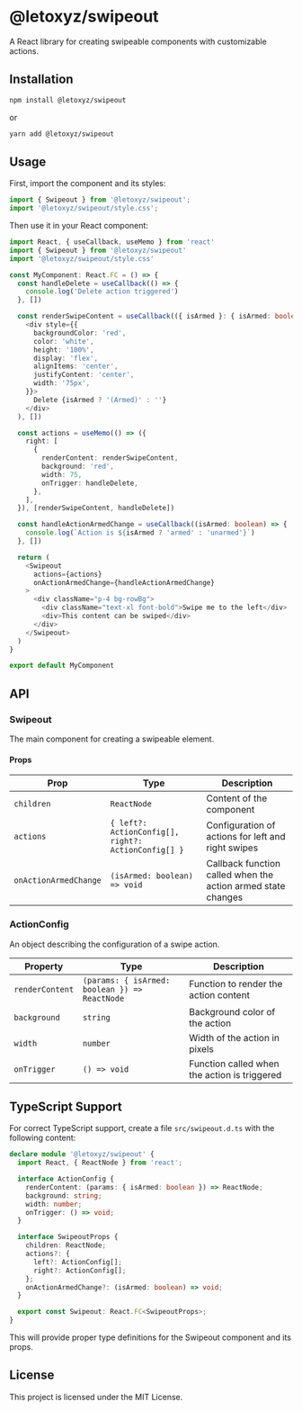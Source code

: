 # @letoxyz/swipeout

A React library for creating swipeable components with customizable actions.

## Installation

```bash
npm install @letoxyz/swipeout
```


or

```bash
yarn add @letoxyz/swipeout
```


## Usage

First, import the component and its styles:

```typescript
import { Swipeout } from '@letoxyz/swipeout';
import '@letoxyz/swipeout/style.css';
```


Then use it in your React component:

```typescript
import React, { useCallback, useMemo } from 'react'
import { Swipeout } from '@letoxyz/swipeout'
import '@letoxyz/swipeout/style.css'

const MyComponent: React.FC = () => {
  const handleDelete = useCallback(() => {
    console.log('Delete action triggered')
  }, [])

  const renderSwipeContent = useCallback(({ isArmed }: { isArmed: boolean }) => (
    <div style={{
      backgroundColor: 'red',
      color: 'white',
      height: '100%',
      display: 'flex',
      alignItems: 'center',
      justifyContent: 'center',
      width: '75px',
    }}>
      Delete {isArmed ? '(Armed)' : ''}
    </div>
  ), [])

  const actions = useMemo(() => ({
    right: [
      {
        renderContent: renderSwipeContent,
        background: 'red',
        width: 75,
        onTrigger: handleDelete,
      },
    ],
  }), [renderSwipeContent, handleDelete])

  const handleActionArmedChange = useCallback((isArmed: boolean) => {
    console.log(`Action is ${isArmed ? 'armed' : 'unarmed'}`)
  }, [])

  return (
    <Swipeout
      actions={actions}
      onActionArmedChange={handleActionArmedChange}
    >
      <div className="p-4 bg-rowBg">
        <div className="text-xl font-bold">Swipe me to the left</div>
        <div>This content can be swiped</div>
      </div>
    </Swipeout>
  )
}

export default MyComponent
```


## API

### Swipeout

The main component for creating a swipeable element.

#### Props

| Prop | Type | Description |
|------|------|-------------|
| `children` | `ReactNode` | Content of the component |
| `actions` | `{ left?: ActionConfig[], right?: ActionConfig[] }` | Configuration of actions for left and right swipes |
| `onActionArmedChange` | `(isArmed: boolean) => void` | Callback function called when the action armed state changes |

### ActionConfig

An object describing the configuration of a swipe action.

| Property | Type | Description |
|----------|------|-------------|
| `renderContent` | `(params: { isArmed: boolean }) => ReactNode` | Function to render the action content |
| `background` | `string` | Background color of the action |
| `width` | `number` | Width of the action in pixels |
| `onTrigger` | `() => void` | Function called when the action is triggered |

## TypeScript Support

For correct TypeScript support, create a file `src/swipeout.d.ts` with the following content:

```typescript
declare module '@letoxyz/swipeout' {
  import React, { ReactNode } from 'react';

  interface ActionConfig {
    renderContent: (params: { isArmed: boolean }) => ReactNode;
    background: string;
    width: number;
    onTrigger: () => void;
  }

  interface SwipeoutProps {
    children: ReactNode;
    actions?: {
      left?: ActionConfig[];
      right?: ActionConfig[];
    };
    onActionArmedChange?: (isArmed: boolean) => void;
  }

  export const Swipeout: React.FC<SwipeoutProps>;
}
```


This will provide proper type definitions for the Swipeout component and its props.

## License

This project is licensed under the MIT License.
